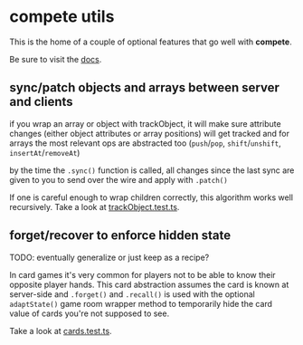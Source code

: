# compete utils

This is the home of a couple of optional features that go well with **compete**.

Be sure to visit the [docs](docs/index.html).

## sync/patch objects and arrays between server and clients

if you wrap an array or object with trackObject, it will make sure attribute changes (either object attributes or array positions) will get tracked
and for arrays the most relevant ops are abstracted too (`push`/`pop`, `shift`/`unshift`, `insertAt`/`removeAt`)

by the time the `.sync()` function is called, all changes since the last sync are given to you to send over the wire and apply with `.patch()`

If one is careful enough to wrap children correctly, this algorithm works well recursively. Take a look at [trackObject.test.ts](src/trackObject.test.ts).

## forget/recover to enforce hidden state

TODO: eventually generalize or just keep as a recipe?

In card games it's very common for players not to be able to know their opposite player hands.
This card abstraction assumes the card is known at server-side and `.forget()` and `.recall()` is used with the optional `adaptState()` game room wrapper method
to temporarily hide the card value of cards you're not supposed to see.

Take a look at [cards.test.ts](src/cards/cards.test.ts).
